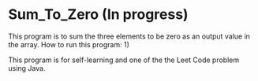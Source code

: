 # Sum_To_Zero (In progress)
This program is to sum the three elements to be zero as an output value in the array.
How to run this program:
1)

This program is for self-learning and one of the the Leet Code problem using Java.
